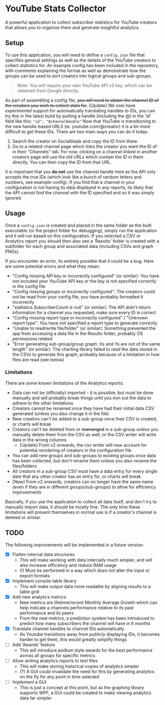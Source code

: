 # YouTube Stats Collector
A powerful application to collect subscriber statistics for YouTube creators that allows you to organize them and generate insightful analytics.

## Setup
To use this application, you will need to define a `config.json` file that specifies general settings as well as the details of the YouTube creators to collect statistics for. An example config has been included in the repository, 
with comments explaining the format as well as demonstrate how the groups can be used to sort creators into logical groups and sub-groups.

> Note: You will require your own YouTube API v3 key, which can be obtained from Google directly.

As part of assembling a config file, ~~you will need to obtain the channel ID of the creators you wish to collect stats for~~. [Update] We now have *experimental* support for automatically translating handles to IDs, you can try this in the latest build by putting a 
handle (including the @) in the 'id' field like this: `"id": "@channelHandle"` Now that YouTube is transitioning to the new handle-based URLS (ie. youtube.com/@creator) it is a bit more difficult to get these IDs.
There are two main ways you can do it today:
1. Search the creator on Socialblade and copy the ID from there.
2. Go to a related channel page which links the creator you want the ID of in their "Channels" tab. For now, clicking on a channel linked in another creators page will use the old URLs which contain the ID in them directly. You can then copy the ID from that URL.

It is important that you **do not** use the channel handle here as the API only accepts the true IDs (which look like a bunch of random letters and numbers, see example config). If you find that a channel in your configuration is not having its data displayed in
any reports, its likely that the API cannot find the channel with the ID specified and so it was simply ignored.

## Usage
Once a `config.json` is created and placed in the same folder as the built executable (or the project folder for debugging), simply run the application and it will run based on this configuration. If you selected a CSV or Analytics report you should then also see 
a 'Results' folder is created with a subfolder for each group and associated data (including CSVs and graph PNGs).

If you encounter an error, its entirely possible that it could be a bug. Here are some potential errors and what they mean:
- "Config missing API key or incorrectly configured" (or similar): You have not included your YouTube API key or the key is not specified correctly in the config file
- "Config missing groups or incorrectly configured": The creators could not be read from your config file, you have probably formatted it incorrectly
- "statistics.SubscriberCount is null" (or similar): The API didn't return information for a channel you requested, make sure every ID is correct
- "Config missing report type or incorrectly configured" / "Unknown report type": You have not specified a report type to generate correctly
- "Unable to read/write file/folder" (or similar): Something prevented the app from accessing a data file in the Results folder, probably OS permissions related
- "Error generating <name> sub-group/group graph: Xs and Ys are not of the same length" (or similar): The charting library failed to read the data stored in the CSVs to generate this graph, probably because of a limitation in how files are read (see below)

### Limitations
There are some known limitations of the Analytics reports:
- Data can not be (officially) imported - it is possible, but must be done manually and will probably break things until you iron out the data to adhere to the other limitations
- Creators cannot be renamed once they have had their initial data CSV generated (unless you also change it in the file)
- New creators can't be added to a sub-group once their CSV is created, or charts will break
- Creators can't be deleted from or ~~rearranged~~ in a sub-group unless you manually delete them from the CSV as well, or the CSV writer will write data in the wrong columns
  - [Update] From v2 onwards, the csv writer will now account for potential reordering of creators in the configuration file
- You can add new groups and sub-groups to existing groups once data has been collected, but don't rename them unless you also rename the files/folders
- All creators in a sub-group CSV must have a data entry for every single date that any other creator has an entry for, or charts will break
- [New] From v2 onwards, creators can no longer have the same name (even if they are in different groups/sub-groups) to allow for efficiency improvements

Basically, if you use the application to collect all data itself, and don't try to manually import data, it should be mostly fine. The only time these limitations will present themselves in normal use is if a creator's channel is deleted or similar.

## TODO
The following improvements will be implemented in a future version:
- [x] Flatten internal data structures
  - This will make working with data internally much simpler, and will also increase efficiency and reduce RAM usage
  - (!) Must be performed in a way which does not alter the input or export formats
- [x] Implement console table library
  - This will make output data more readable by aligning results to a table grid
- [x] Add new analytics metrics
  - New metrics are lifetime/recent Monthly Average Growth which can help indicate a channels performance relative to its past performance and its peers
  - From the new metrics, a prediction system has been introduced to predict how many subscribers the channel will have in 6 months
- [x] Translate channel handles to channel IDs automatically
  - As Youtube transitions away from publicly displaying IDs, it becomes harder to get them, this would greatly simplify things
- [ ] Add 'Awards' feature
  - This will introduce podium style awards for the best performance across all groups for specific metrics
- [ ] Allow writing analytics reports to text files
  - This will make storing historical copies of analytics simpler
  - (?) A GUI could invalidate the need for this by generating analytics on the fly for any point in time selected
- [ ] Implement a GUI 
  - This is just a concept at this point, but as the graphing library supports WPF, a GUI could be created to make viewing analytics data far simpler